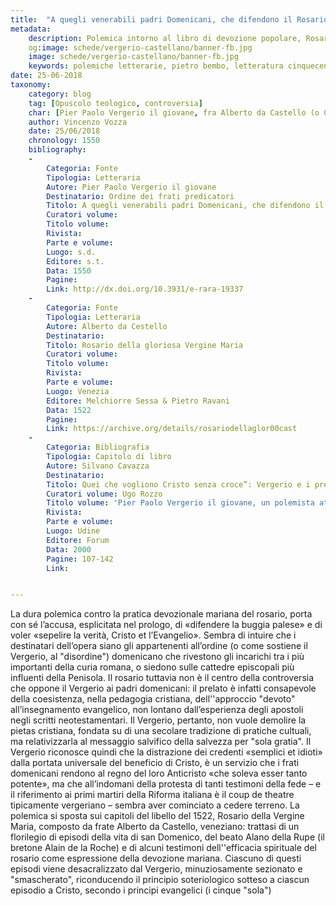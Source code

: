 ```yaml
---
title:  "A quegli venerabili padri Domenicani, che difendono il Rosario per cosa buona"
metadata:
	description: Polemica intorno al libro di devozione popolare, Rosario della Beata Vergine Maria, pubblicato nel 1522 dal domenicano Alberto da Castello (Venezia), e diffuso dai membri dell'ordine come pia lettura al termine della preghiera vespertina.
	og:image: schede/vergerio-castellano/banner-fb.jpg
	image: schede/vergerio-castellano/banner-fb.jpg
	keywords: polemiche letterarie, pietro bembo, letteratura cinquecento
date: 25-06-2018
taxonomy:
	category: blog
    tag: [Opuscolo teologico, controversia]
    char: [Pier Paolo Vergerio il giovane, fra Alberto da Castello (o Castellano), Domenico di Guzmàn, Alano della Rupe (Alain de la Roche), Juan Álvarez de Toledo y Zúñiga, Girolamo Querini, Pietro Bertani, Jacopo Giovanbattista Nacchianti, Tommaso Stella, Leonardo Marini, Ambrogio Catarino Politi, Adriano Beretti, Giulio III, Alessandro Numai, Giorgio Siculo]
    author: Vincenzo Vozza
    date: 25/06/2018
    chronology: 1550
    bibliography:
    -
	    Categoria: Fonte
	    Tipologia: Letteraria
	    Autore: Pier Paolo Vergerio il giovane
	    Destinatario: Ordine dei frati predicatori
	    Titolo: A quegli venerabili padri Domenicani, che difendono il Rosario per cosa buona.
	    Curatori volume: 
	    Titolo volume: 
	    Rivista: 
	    Parte e volume: 
	    Luogo: s.d. 
	    Editore: s.t. 
	    Data: 1550
	    Pagine: 
	    Link: http://dx.doi.org/10.3931/e-rara-19337
	-
	    Categoria: Fonte
	    Tipologia: Letteraria
	    Autore: Alberto da Cestello
	    Destinatario: 
	    Titolo: Rosario della gloriosa Vergine Maria
	    Curatori volume: 
	    Titolo volume: 
	    Rivista: 
	    Parte e volume: 
	    Luogo: Venezia
	    Editore: Melchiorre Sessa & Pietro Ravani
	    Data: 1522
	    Pagine: 
	    Link: https://archive.org/details/rosariodellaglor00cast
	-
	    Categoria: Bibliografia
	    Tipologia: Capitolo di libro
	    Autore: Silvano Cavazza
	    Destinatario: 
	    Titolo: Quei che vogliono Cristo senza croce”: Vergerio e i prelati riformatori italiani (1549-1555)
	    Curatori volume: Ugo Rozzo
	    Titolo volume: 'Pier Paolo Vergerio il giovane, un polemista attraverso l''Europa del Cinquecento'
	    Rivista: 
	    Parte e volume: 
	    Luogo: Udine
	    Editore: Forum
	    Data: 2000
	    Pagine: 107-142
	    Link: 


---
```

La dura polemica contro la pratica devozionale mariana del rosario, porta con sé l’accusa, esplicitata nel prologo, di «difendere la buggia palese» e di voler «sepelire la verità, Cristo et l’Evangelio». Sembra di intuire che i destinatari dell’opera siano gli appartenenti all’ordine (o come sostiene il Vergerio, al "disordine") domenicano che rivestono gli incarichi tra i più importanti della curia romana, o siedono sulle cattedre episcopali più influenti della Penisola. Il rosario tuttavia non è il centro della controversia che oppone il Vergerio ai padri domenicani: il prelato è infatti consapevole della coesistenza, nella pedagogia cristiana, dell''approccio "devoto" all’insegnamento evangelico, non lontano dall’esperienza degli apostoli negli scritti neotestamentari. Il Vergerio, pertanto, non vuole demolire la pietas cristiana, fondata su di una secolare tradizione di pratiche cultuali, ma relativizzarla al messaggio salvifico della salvezza per "sola gratia". Il Vergerio riconosce quindi che la distrazione dei credenti «semplici et idioti» dalla portata universale del beneficio di Cristo, è un servizio che i frati domenicani rendono al regno del loro Anticristo «che soleva esser tanto potente», ma che all’indomani della protesta di tanti testimoni della fede – e il riferimento ai primi martiri della Riforma italiana è il coup de theatre tipicamente vergeriano – sembra aver cominciato a cedere terreno. La polemica si sposta sui capitoli del libello del 1522, Rosario della Vergine Maria, composto da frate Alberto da Castello, veneziano: trattasi di un florilegio di episodi della vita di san Domenico, del beato Alano della Rupe (il bretone Alain de la Roche) e di alcuni testimoni dell''efficacia spirituale del rosario come espressione della devozione mariana. Ciascuno di questi episodi viene desacralizzato dal Vergerio, minuziosamente sezionato e "smascherato", riconducendo il principio soteriologico sotteso a ciascun episodio a Cristo, secondo i principi evangelici (i cinque "sola")
